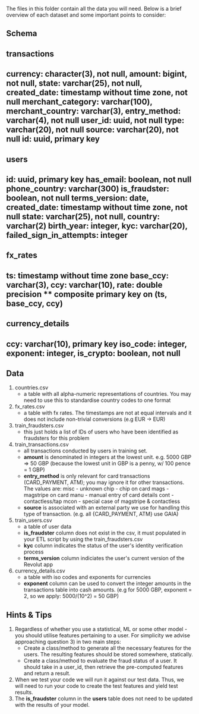The files in this folder contain all the data you will need. Below is a brief overview of each dataset and some important points to consider:


## Schema
transactions
--------------
currency: character(3), not null,
amount: bigint, not null,
state: varchar(25), not null,
created_date: timestamp without time zone, not null
merchant_category: varchar(100),
merchant_country: varchar(3),
entry_method: varchar(4),  not null
user_id: uuid, not null
type: varchar(20), not null
source: varchar(20), not null
id: uuid, primary key
--------------

users
--------------
id: uuid, primary key
has_email: boolean, not null
phone_country: varchar(300)
is_fraudster: boolean, not null
terms_version: date,
created_date: timestamp without time zone, not null
state: varchar(25), not null,
country: varchar(2)
birth_year: integer,
kyc: varchar(20),
failed_sign_in_attempts: integer
--------------

fx_rates
--------------
ts: timestamp without time zone
base_ccy: varchar(3),
ccy: varchar(10),
rate: double precision
** composite primary key on (ts, base_ccy, ccy)
--------------

currency_details
--------------
ccy: varchar(10), primary key
iso_code: integer,
exponent: integer,
is_crypto: boolean, not null
--------------



## Data
1. countries.csv
	- a table with all alpha-numeric representations of countries. You may need to use this to standardise country codes to one format
2. fx_rates.csv
	- a table with fx rates. The timestamps are not at equal intervals and it does not include non-trivial conversions (e.g EUR -> EUR)
3. train_fraudsters.csv
	- this just holds a list of IDs of users who have been identified as fraudsters for this problem
4. train_transactions.csv
	- all transactions conducted by users in training set.
	- **amount** is denominated in integers at the lowest unit. e.g. 5000 GBP => 50 GBP (because the lowest unit in GBP is a penny, w/ 100 pence = 1 GBP)
	- **entry_method** is only relevant for card transactions (CARD_PAYMENT, ATM); you may ignore it for other transactions. The values are:
		misc - unknown
		chip - chip on card
		mags - magstripe on card
		manu - manual entry of card details
		cont - contactless/tap 
		mcon - special case of magstripe & contactless
	- **source** is associated with an external party we use for handling this type of transaction. (e.g. all {CARD_PAYMENT, ATM} use GAIA)
5. train_users.csv
	- a table of user data
	- **is_fraudster** column does not exist in the csv, it must populated in your ETL script by using the train_fraudsters.csv
	- **kyc** column indicates the status of the user's identity verification process
	- **terms_version** column indiciates the user's current version of the Revolut app
6. currency_details.csv
	- a table with iso codes and exponents for currencies
	- **exponent** column can be used to convert the integer amounts in the transactions table into cash amounts. (e.g for 5000 GBP, exponent = 2, so we apply: 5000/(10^2) = 50 GBP)


## Hints & Tips
1. Regardless of whether you use a statistical, ML or some other model - you should utilise features pertaining to a user. For simplicity we advise approaching question 3) in two main steps:
	* Create a class/method to generate all the necessary features for the users. The resulting features should be stored somewhere, statically.
	* Create a class/method to evaluate the fraud status of a user. It should take in a user_id, then retrieve the pre-computed features and return a result.
2. When we test your code we will run it against our test data. Thus, we will need to run your code to create the test features and yield test results.
3. The **is_fraudster** column in the **users** table does not need to be updated with the results of your model.